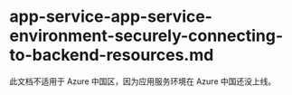 # app-service-app-service-environment-securely-connecting-to-backend-resources.md

此文档不适用于 Azure 中国区，因为应用服务环境在 Azure 中国还没上线。